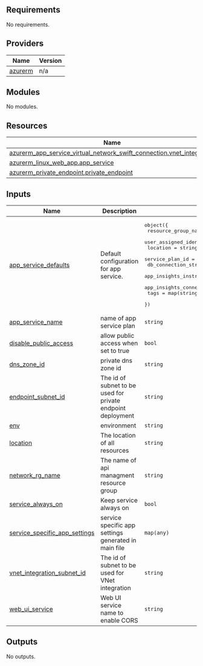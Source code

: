 <!-- BEGIN_TF_DOCS -->
## Requirements

No requirements.

## Providers

| Name | Version |
|------|---------|
| <a name="provider_azurerm"></a> [azurerm](#provider\_azurerm) | n/a |

## Modules

No modules.

## Resources

| Name | Type |
|------|------|
| [azurerm_app_service_virtual_network_swift_connection.vnet_integration](https://registry.terraform.io/providers/hashicorp/azurerm/latest/docs/resources/app_service_virtual_network_swift_connection) | resource |
| [azurerm_linux_web_app.app_service](https://registry.terraform.io/providers/hashicorp/azurerm/latest/docs/resources/linux_web_app) | resource |
| [azurerm_private_endpoint.private_endpoint](https://registry.terraform.io/providers/hashicorp/azurerm/latest/docs/resources/private_endpoint) | resource |

## Inputs

| Name | Description | Type | Default | Required |
|------|-------------|------|---------|:--------:|
| <a name="input_app_service_defaults"></a> [app\_service\_defaults](#input\_app\_service\_defaults) | Default configuration for app service. | <pre>object({<br>    resource_group_name              = string<br>    user_assigned_identity_id        = string<br>    location                         = string<br>    service_plan_id                  = optional(string)<br>    db_connection_string             = string<br>    app_insights_instrumentation_key = string<br>    app_insights_connection_string   = string<br>    tags                             = map(string)<br>  })</pre> | n/a | yes |
| <a name="input_app_service_name"></a> [app\_service\_name](#input\_app\_service\_name) | name of app service plan | `string` | n/a | yes |
| <a name="input_disable_public_access"></a> [disable\_public\_access](#input\_disable\_public\_access) | allow public access when set to true | `bool` | `false` | no |
| <a name="input_dns_zone_id"></a> [dns\_zone\_id](#input\_dns\_zone\_id) | private dns zone id | `string` | n/a | yes |
| <a name="input_endpoint_subnet_id"></a> [endpoint\_subnet\_id](#input\_endpoint\_subnet\_id) | The id of  subnet to be used for private endpoint deployment | `string` | n/a | yes |
| <a name="input_env"></a> [env](#input\_env) | environment | `string` | n/a | yes |
| <a name="input_location"></a> [location](#input\_location) | The location of all resources | `string` | n/a | yes |
| <a name="input_network_rg_name"></a> [network\_rg\_name](#input\_network\_rg\_name) | The name of api managment resource group | `string` | n/a | yes |
| <a name="input_service_always_on"></a> [service\_always\_on](#input\_service\_always\_on) | Keep service always on | `bool` | `false` | no |
| <a name="input_service_specific_app_settings"></a> [service\_specific\_app\_settings](#input\_service\_specific\_app\_settings) | service specific app settings generated in main file | `map(any)` | n/a | yes |
| <a name="input_vnet_integration_subnet_id"></a> [vnet\_integration\_subnet\_id](#input\_vnet\_integration\_subnet\_id) | The id of  subnet to be used for VNet integration | `string` | n/a | yes |
| <a name="input_web_ui_service"></a> [web\_ui\_service](#input\_web\_ui\_service) | Web UI service name to enable CORS | `string` | n/a | yes |

## Outputs

No outputs.
<!-- END_TF_DOCS -->